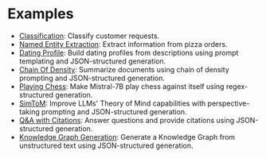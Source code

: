 # Examples

- [Classification](classification.md): Classify customer requests.
- [Named Entity Extraction](extraction.md): Extract information from pizza orders.
- [Dating Profile](dating_profiles.md): Build dating profiles from descriptions using prompt templating and JSON-structured generation.
- [Chain Of Density](chain_of_density.md): Summarize documents using chain of density prompting and JSON-structured generation.
- [Playing Chess](models_playing_chess.md): Make Mistral-7B play chess against itself using regex-structured generation.
- [SimToM](simtom.md): Improve LLMs' Theory of Mind capabilities with perspective-taking prompting and JSON-structured generation.
- [Q&A with Citations](qa-with-citations.md): Answer questions and provide citations using JSON-structured generation.
- [Knowledge Graph Generation](knowledge_graph_extraction.md): Generate a Knowledge Graph from unstructured text using JSON-structured generation. 
